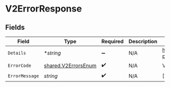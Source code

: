 # V2ErrorResponse


## Fields

| Field                                                                                        | Type                                                                                         | Required                                                                                     | Description                                                                                  | Example                                                                                      |
| -------------------------------------------------------------------------------------------- | -------------------------------------------------------------------------------------------- | -------------------------------------------------------------------------------------------- | -------------------------------------------------------------------------------------------- | -------------------------------------------------------------------------------------------- |
| `Details`                                                                                    | **string*                                                                                    | :heavy_minus_sign:                                                                           | N/A                                                                                          | https://play.numscript.org/?payload=eyJlcnJvciI6ImFjY291bnQgaGFkIGluc3VmZmljaWVudCBmdW5kcyJ9 |
| `ErrorCode`                                                                                  | [shared.V2ErrorsEnum](../../../pkg/models/shared/v2errorsenum.md)                            | :heavy_check_mark:                                                                           | N/A                                                                                          | VALIDATION                                                                                   |
| `ErrorMessage`                                                                               | *string*                                                                                     | :heavy_check_mark:                                                                           | N/A                                                                                          | [VALIDATION] invalid 'cursor' query param                                                    |